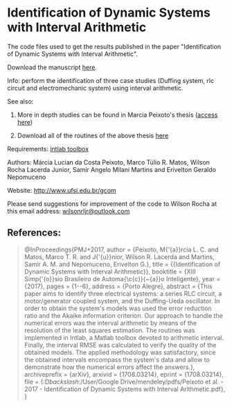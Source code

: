 #  Identification of Dynamic Systems with Interval Arithmetic

The code files used to get the results published in the paper "Identification of Dynamic Systems with Interval Arithmetic".

Download the manuscript [here](https://www.researchgate.net/publication/319056862_Identification_of_Dynamic_Systems_with_Interval_Arithmetic "here").

Info: perform the identification of three case studies (Duffing system, rlc circuit and electromechanic system) using interval arithmetic.

See also: 
1) More in depth studies can be found in Marcia Peixoto's thesis ([access here](https://ufsj.edu.br/portal2-repositorio/File/ppgel/188-2018-12-17-DissertacaoMarciaPeixoto.pdf "access here"))

2) Download all of the routines of the above thesis [here](https://ufsj.edu.br/gcom/peixoto2018.php "here")

Requirements: [intlab toolbox](http://www.ti3.tu-harburg.de/rump/intlab/ "intlab toolbox")

Authors: Márcia Lucian da Costa Peixoto, Marco Túlio R. Matos, Wilson Rocha Lacerda Junior, Samir Angelo Milani Martins and Erivelton Geraldo Nepomuceno

Website: http://www.ufsj.edu.br/gcom

Please send suggestions for improvement of the code to Wilson Rocha at this email address: wilsonrljr@outlook.com

References:
-----------
> @InProceedings{PMJ+2017,
author        = {Peixoto, M{\'{a}}rcia L. C. and Matos, Marco T. R. and J{\'{u}}nior, Wilson R. Lacerda and Martins, Samir A. M. and Nepomuceno, Erivelton G.},
title         = {{Identification of Dynamic Systems with Interval Arithmetic}},
booktitle     = {XIII Simp{\'{o}}sio Brasileiro de Automa{\c{c}}{\~{a}}o Inteligente},
year          = {2017},
pages         = {1--6},
address       = {Porto Alegre},
abstract      = {This paper aims to identify three electrical systems: a series RLC circuit, a motor/generator coupled system, and the Duffing-Ueda oscillator. In order to obtain the system's models was used the error reduction ratio and the Akaike information criterion. Our approach to handle the numerical errors was the interval arithmetic by means of the resolution of the least squares estimation. The routines was implemented in Intlab, a Matlab toolbox devoted to arithmetic interval. Finally, the interval RMSE was calculated to verify the quality of the obtained models. The applied methodology was satisfactory, since the obtained intervals encompass the system's data and allow to demonstrate how the numerical errors affect the answers.},
archiveprefix = {arXiv},
 arxivid       = {1708.03214},
eprint        = {1708.03214},
file          = {:D$backslash$:/User/Google Drive/mendeley/pdfs/Peixoto et al. - 2017 - Identification of Dynamic Systems with Interval Arithmetic.pdf},
}
